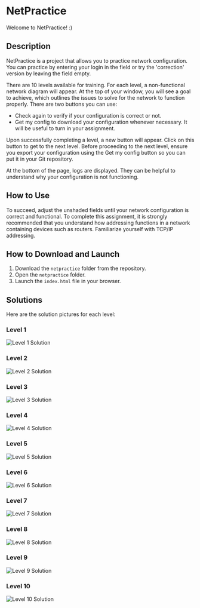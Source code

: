 # NetPractice

Welcome to NetPractice! :)

## Description

NetPractice is a project that allows you to practice network configuration. You can practice by entering your login in the field or try the 'correction' version by leaving the field empty.

There are 10 levels available for training. For each level, a non-functional network diagram will appear. At the top of your window, you will see a goal to achieve, which outlines the issues to solve for the network to function properly. There are two buttons you can use:
- Check again to verify if your configuration is correct or not.
- Get my config to download your configuration whenever necessary. It will be useful to turn in your assignment.

Upon successfully completing a level, a new button will appear. Click on this button to get to the next level. Before proceeding to the next level, ensure you export your configuration using the Get my config button so you can put it in your Git repository.

At the bottom of the page, logs are displayed. They can be helpful to understand why your configuration is not functioning.

## How to Use

To succeed, adjust the unshaded fields until your network configuration is correct and functional. To complete this assignment, it is strongly recommended that you understand how addressing functions in a network containing devices such as routers. Familiarize yourself with TCP/IP addressing.

## How to Download and Launch

1. Download the `netpractice` folder from the repository.
2. Open the `netpractice` folder.
3. Launch the `index.html` file in your browser.

## Solutions

Here are the solution pictures for each level:

### Level 1
![Level 1 Solution](solutions/level1.png)

### Level 2
![Level 2 Solution](solutions/level2.png)

### Level 3
![Level 3 Solution](solutions/level3.png)

### Level 4
![Level 4 Solution](solutions/level4.png)

### Level 5
![Level 5 Solution](solutions/level5.png)

### Level 6
![Level 6 Solution](solutions/level6.png)

### Level 7
![Level 7 Solution](solutions/level7.png)

### Level 8
![Level 8 Solution](solutions/level8.png)

### Level 9
![Level 9 Solution](solutions/level9.png)

### Level 10
![Level 10 Solution](solutions/level10.png)
